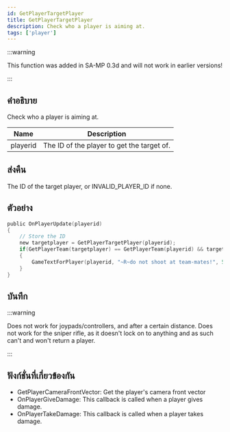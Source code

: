 ```yaml
---
id: GetPlayerTargetPlayer
title: GetPlayerTargetPlayer
description: Check who a player is aiming at.
tags: ['player']
---
```



:::warning

This function was added in SA-MP 0.3d and will not work in earlier versions!

:::

## คำอธิบาย

Check who a player is aiming at.


| Name | Description |
|------|-------------|
|playerid | The ID of the player to get the target of.|


## ส่งคืน

The ID of the target player, or INVALID_PLAYER_ID if none.


## ตัวอย่าง


```c
public OnPlayerUpdate(playerid)
{
    // Store the ID
    new targetplayer = GetPlayerTargetPlayer(playerid);
    if(GetPlayerTeam(targetplayer) == GetPlayerTeam(playerid) && targetplayer != INVALID_PLAYER_ID)
    {
        GameTextForPlayer(playerid, "~R~do not shoot at team-mates!", 5000, 3);
    }
}
```


## บันทึก

:::warning


 Does not work for joypads/controllers, and after a certain distance.
 Does not work for the sniper rifle, as it doesn't lock on to anything and as such can't and won't return a player.

:::


## ฟังก์ชั่นที่เกี่ยวข้องกัน


-  GetPlayerCameraFrontVector: Get the player's camera front vector
- OnPlayerGiveDamage: This callback is called when a player gives damage.
- OnPlayerTakeDamage: This callback is called when a player takes damage.